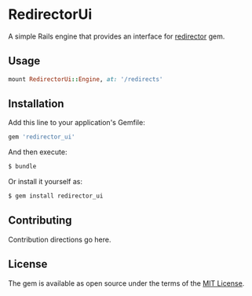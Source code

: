 # RedirectorUi
A simple Rails engine that provides an interface for [redirector](https://github.com/vigetlabs/redirector) gem.

## Usage
```ruby
mount RedirectorUi::Engine, at: '/redirects'
```

## Installation
Add this line to your application's Gemfile:

```ruby
gem 'redirector_ui'
```

And then execute:
```bash
$ bundle
```

Or install it yourself as:
```bash
$ gem install redirector_ui
```

## Contributing
Contribution directions go here.

## License
The gem is available as open source under the terms of the [MIT License](http://opensource.org/licenses/MIT).

